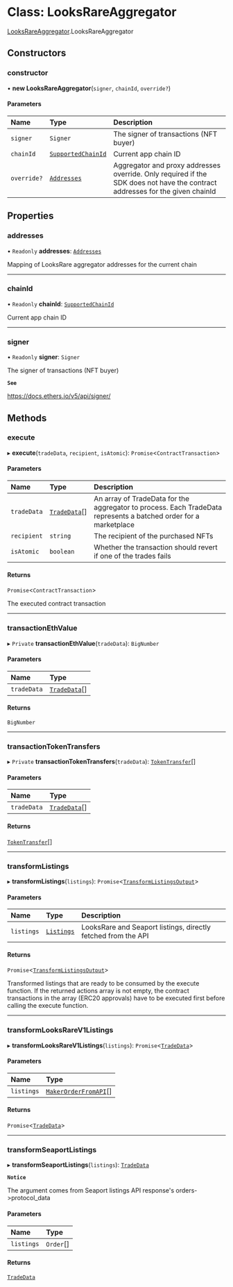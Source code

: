 # Class: LooksRareAggregator

[LooksRareAggregator](../modules/LooksRareAggregator.md).LooksRareAggregator

## Constructors

### constructor

• **new LooksRareAggregator**(`signer`, `chainId`, `override?`)

#### Parameters

| Name | Type | Description |
| :------ | :------ | :------ |
| `signer` | `Signer` | The signer of transactions (NFT buyer) |
| `chainId` | [`SupportedChainId`](../enums/types.SupportedChainId.md) | Current app chain ID |
| `override?` | [`Addresses`](../interfaces/constants_addresses.Addresses.md) | Aggregator and proxy addresses override.                 Only required if the SDK does not have                 the contract addresses for the given chainId |

## Properties

### addresses

• `Readonly` **addresses**: [`Addresses`](../interfaces/constants_addresses.Addresses.md)

Mapping of LooksRare aggregator addresses for the current chain

___

### chainId

• `Readonly` **chainId**: [`SupportedChainId`](../enums/types.SupportedChainId.md)

Current app chain ID

___

### signer

• `Readonly` **signer**: `Signer`

The signer of transactions (NFT buyer)

**`See`**

https://docs.ethers.io/v5/api/signer/

## Methods

### execute

▸ **execute**(`tradeData`, `recipient`, `isAtomic`): `Promise`<`ContractTransaction`\>

#### Parameters

| Name | Type | Description |
| :------ | :------ | :------ |
| `tradeData` | [`TradeData`](../interfaces/types.TradeData.md)[] | An array of TradeData for the aggregator to process.                  Each TradeData represents a batched order for a marketplace |
| `recipient` | `string` | The recipient of the purchased NFTs |
| `isAtomic` | `boolean` | Whether the transaction should revert if one of the trades fails |

#### Returns

`Promise`<`ContractTransaction`\>

The executed contract transaction

___

### transactionEthValue

▸ `Private` **transactionEthValue**(`tradeData`): `BigNumber`

#### Parameters

| Name | Type |
| :------ | :------ |
| `tradeData` | [`TradeData`](../interfaces/types.TradeData.md)[] |

#### Returns

`BigNumber`

___

### transactionTokenTransfers

▸ `Private` **transactionTokenTransfers**(`tradeData`): [`TokenTransfer`](../interfaces/types.TokenTransfer.md)[]

#### Parameters

| Name | Type |
| :------ | :------ |
| `tradeData` | [`TradeData`](../interfaces/types.TradeData.md)[] |

#### Returns

[`TokenTransfer`](../interfaces/types.TokenTransfer.md)[]

___

### transformListings

▸ **transformListings**(`listings`): `Promise`<[`TransformListingsOutput`](../interfaces/types.TransformListingsOutput.md)\>

#### Parameters

| Name | Type | Description |
| :------ | :------ | :------ |
| `listings` | [`Listings`](../interfaces/types.Listings.md) | LooksRare and Seaport listings, directly fetched from the API |

#### Returns

`Promise`<[`TransformListingsOutput`](../interfaces/types.TransformListingsOutput.md)\>

Transformed listings that are ready to be consumed by the execute function.
         If the returned actions array is not empty, the contract transactions in the array
         (ERC20 approvals) have to be executed first before calling the execute function.

___

### transformLooksRareV1Listings

▸ **transformLooksRareV1Listings**(`listings`): `Promise`<[`TradeData`](../interfaces/types.TradeData.md)\>

#### Parameters

| Name | Type |
| :------ | :------ |
| `listings` | [`MakerOrderFromAPI`](../interfaces/interfaces_LooksRareV1.MakerOrderFromAPI.md)[] |

#### Returns

`Promise`<[`TradeData`](../interfaces/types.TradeData.md)\>

___

### transformSeaportListings

▸ **transformSeaportListings**(`listings`): [`TradeData`](../interfaces/types.TradeData.md)

**`Notice`**

The argument comes from Seaport listings API response's orders->protocol_data

#### Parameters

| Name | Type |
| :------ | :------ |
| `listings` | `Order`[] |

#### Returns

[`TradeData`](../interfaces/types.TradeData.md)
